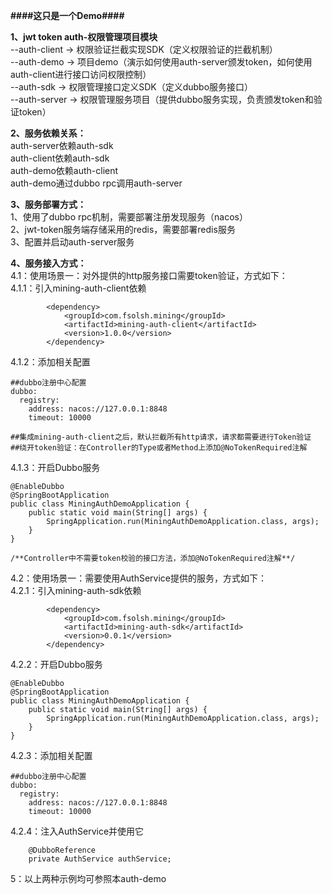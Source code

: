 **####这只是一个Demo####**

**1、jwt token auth-权限管理项目模块**  
  --auth-client  -> 权限验证拦截实现SDK（定义权限验证的拦截机制）  
  --auth-demo    -> 项目demo（演示如何使用auth-server颁发token，如何使用auth-client进行接口访问权限控制）   
  --auth-sdk    -> 权限管理接口定义SDK（定义dubbo服务接口）  
  --auth-server   -> 权限管理服务项目（提供dubbo服务实现，负责颁发token和验证token）

**2、服务依赖关系：**  
auth-server依赖auth-sdk  
auth-client依赖auth-sdk  
auth-demo依赖auth-client  
auth-demo通过dubbo rpc调用auth-server

**3、服务部署方式：**  
1、使用了dubbo rpc机制，需要部署注册发现服务（nacos）  
2、jwt-token服务端存储采用的redis，需要部署redis服务  
3、配置并启动auth-server服务  

**4、服务接入方式：**  
4.1：使用场景一：对外提供的http服务接口需要token验证，方式如下：  
4.1.1：引入mining-auth-client依赖  
```
        <dependency>
            <groupId>com.fsolsh.mining</groupId>
            <artifactId>mining-auth-client</artifactId>
            <version>1.0.0</version>
        </dependency>
```
4.1.2：添加相关配置 
```
##dubbo注册中心配置
dubbo:
  registry:
    address: nacos://127.0.0.1:8848
    timeout: 10000
    
##集成mining-auth-client之后，默认拦截所有http请求，请求都需要进行Token验证
##绕开token验证：在Controller的Type或者Method上添加@NoTokenRequired注解
```
4.1.3：开启Dubbo服务
```
@EnableDubbo
@SpringBootApplication
public class MiningAuthDemoApplication {
    public static void main(String[] args) {
        SpringApplication.run(MiningAuthDemoApplication.class, args);
    }
}

/**Controller中不需要token校验的接口方法，添加@NoTokenRequired注解**/
```
4.2：使用场景一：需要使用AuthService提供的服务，方式如下：  
4.2.1：引入mining-auth-sdk依赖
```
        <dependency>
            <groupId>com.fsolsh.mining</groupId>
            <artifactId>mining-auth-sdk</artifactId>
            <version>0.0.1</version>
        </dependency>
```
4.2.2：开启Dubbo服务
```
@EnableDubbo
@SpringBootApplication
public class MiningAuthDemoApplication {
    public static void main(String[] args) {
        SpringApplication.run(MiningAuthDemoApplication.class, args);
    }
}
```
4.2.3：添加相关配置
```
##dubbo注册中心配置
dubbo:
  registry:
    address: nacos://127.0.0.1:8848
    timeout: 10000
```
4.2.4：注入AuthService并使用它
```
    @DubboReference
    private AuthService authService;
```
5：以上两种示例均可参照本auth-demo
